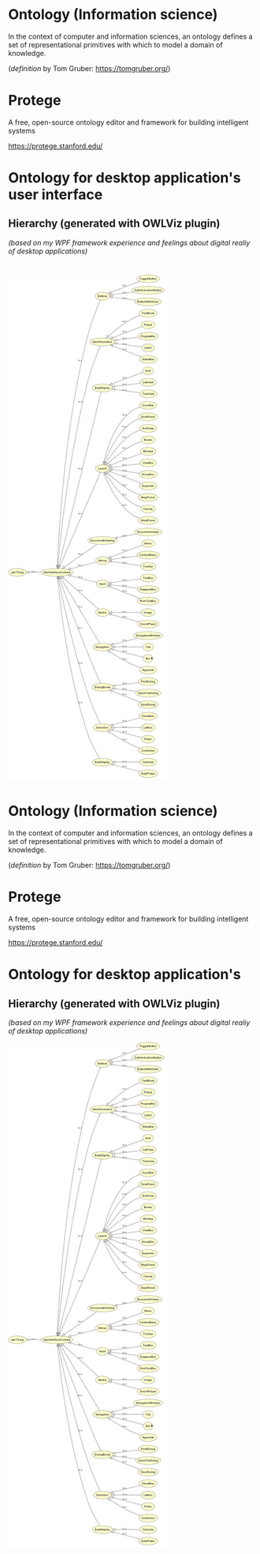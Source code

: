 # Ontology (Information science)

In the context of computer and information sciences, an ontology defines a set of representational primitives with which to model a domain of knowledge.


(_definition_ by Tom Gruber: https://tomgruber.org/)


# Protege

A free, open-source ontology editor and framework for building intelligent systems

https://protege.stanford.edu/

# Ontology for desktop application's user interface 

## Hierarchy (generated with OWLViz plugin)

_(based on my WPF framework experience and feelings about digital realiy of desktop applications)_

![ontology](./ui-hierarchy.jpg)
=======


# Ontology (Information science)

In the context of computer and information sciences, an ontology defines a set of representational primitives with which to model a domain of knowledge.


(_definition_ by Tom Gruber: https://tomgruber.org/)


# Protege

A free, open-source ontology editor and framework for building intelligent systems

https://protege.stanford.edu/

# Ontology for desktop application's

## Hierarchy (generated with OWLViz plugin)

_(based on my WPF framework experience and feelings about digital realiy of desktop applications)_

![ontology](./ui-hierarchy.jpg)
